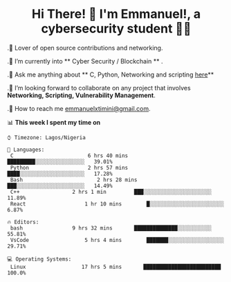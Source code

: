 
<h1 align="center">
    Hi There! 👋 I'm Emmanuel!, a cybersecurity student  🥷🏻
</h1>
 
 .🔭 Lover of open source contributions and networking.
 
 .🌱 I’m currently into ** Cyber Security / Blockchain ** .

 .💬 Ask me anything about ** C, Python, Networking and scripting [here](https://github.com/Emmanuel-Omopariola/Emmanuel-Omopariola/issues)**

 .🧲  I’m looking forward to collaborate on any project that involves **Networking, Scripting, Vulnerability Management**.

 .📧 How to reach me emmanuelxtimini@gmail.com.
 

📊 **This week I spent my time on** 


```text
⌚︎ Timezone: Lagos/Nigeria

💬 Languages: 
 C                        6 hrs 40 mins       █████████░░░░░░░░░░░░░░░░   39.01% 
 Python                   2 hrs 57 mins       ████░░░░░░░░░░░░░░░░░░░░░   17.28% 
 Bash                        2 hrs 28 mins       ███░░░░░░░░░░░░░░░░░░░░░░   14.49% 
 C++                 2 hrs 1 min         ███░░░░░░░░░░░░░░░░░░░░░░   11.89% 
 React                   1 hr 10 mins        █░░░░░░░░░░░░░░░░░░░░░░░░   6.87%

🔥 Editors: 
 bash                9 hrs 32 mins       ██████████████░░░░░░░░░░░   55.81% 
 VsCode                  5 hrs 4 mins        ███████░░░░░░░░░░░░░░░░░░   29.71% 

💻 Operating Systems: 
 Linux                  17 hrs 5 mins       █████████████████████████   100.0%

```



